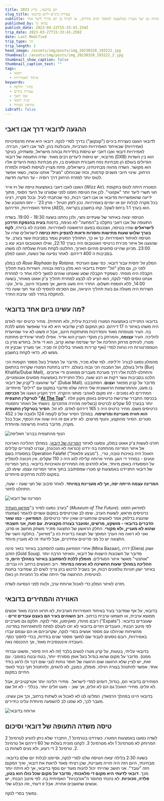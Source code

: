 ```yaml
---
title: יום בדובאי, מרץ 2023
slug_title: עצירת-ביניים-ליום-בדובאי
subtitle: דובאי היא שער טוב ליעדים רבים במזרח ובאסיה. מהווה גם יעד מעניין כשלעצמו למספר ימים בודדים, או לטיול בן יום בדרך ליעד אחר.
published_by: עדוא גל
publish_date: 2023-04-22T15:33:43.234Z
trip_date: 2023-03-27T15:33:43.250Z
date: Last Modified
trip_type: זוגי
trip_length: 1
head_image: /assets/img/posts/img_20230328_193222.jpg
thumbnail: /assets/img/posts/img_20230328_193222_2.jpg
thumbnail_show_caption: false
thumbnail_caption_text: ""
tags:
  - דובאי
  - איחוד האמירויות
keywords:
  - בורג' חליפה
  - עצירת ביניים
  - אבו דאבי
  - קניון דובאי
  - מוזיאון העתיד
isDraft: false
---
```

## ההגעה לדובאי דרך אבו דאבי

לדובאי הגענו כעצירת ביניים ("קונקשן") בדרך לסרי לנקה. דובאי היא אחת מהנסיכויות (אמירויות) שבאיחוד האמירויות הערביות, והבולטת בהן, לצד אבו דאבי, הבירה. לאמירויות דובאי ואבו דאבי יש טיסות בתדירות גבוהה מישראל, ומשתיהן, בעיקר מדובאי, יש טיסות ליעדים רבים מאוד. שדה התעופה של דובאי (DXB) הוא בין השדות הגדולים בעולם הן מבחינת נפח תעבורת הנוסעים בו, והן מבחינת כמות היעדים אליו הוא מקושר. השדה מהווה מבחינתינו, כישראלים, פתח מצויין לטיסות לאסיה ולמזרח הרחוק. שינוי חיובי משנים קודמות, וכזה שבהחלט "מציל" אותנו עכשיו, כשאי אפשר לטוס יותר למזרח הרחוק דרך רוסיה - עד הודעה חדשה.

הגענו לאבו דאבי באמצעות טיסה של ויז אייר (Wizz Air). המטרה היתה לטוס בתקופת חגי תשרי ליעד יותר "אקזוטי". לכן את הטיסה הזמנו לפני שסגרנו על היעד הסופי, מתוך ידיעה שהאפשרויות מדובאי או אבו דאבי רבות, כפי שכתבתי לעיל. ובכל מקרה, רצינו בכל מקרה לבלות יום או יומיים באמירויות. נכון לזמן הטיול - מרץ 23' - יחס המטבע של איחוד האמירויות, הדירהם (AED), הוא בערך 1:1 ביחס לשקל. קחו בחשבון בקריאה.

הטיסה יצאה באיחור של שעתיים וחצי, ולכן נחתנו בשעה 18:30 - 19:00. בשדה התעופה של אבו דאבי נתקלנו ב"הפתעה" לא נעימה, בדמות **בעיה בהנפקת הדרכון לישראלים** שהיו בטיסה, ושנכנסו בפעם הראשונה לאמירויות. מסיבה לא ברורה, **לקח בערך שלוש שעות מתישות וחסרות ודאות להנפיק ויזת כניסה** לישראלים שהיו על הטיסה לאיחוד האמירויות. כך או כך, התהליך המעיק נגמר בסביבות עשר בערב. עד שהגענו אל איזור מכירת כרטיסי האוטובוס היה בערך 22:10, ואילו האוטובוס הבא יצא ב 23:00. מכיוון שהיינו סחוטים מהיום הארוך, החלטנו לקחת מונית שעלתה לנו משהו בסביבות ה 400 דירהם. לאחר נסיעה של כשעה, הגענו למלון.

לנו במלון *Rose Rayhaan by Rotana*. המלון זול יחסית עבור דובאי. כפי שגם הערכתי לפני כן, גם מלון "זול" יחסית בדובאי הוא מלון ברמה גבוהה. השירות בעת תהליך הקבלה היה מופתי. כשפקיד הקבלה שמע שאנחנו שוהים למשך לילה אחד כי למחרת אנחנו טסים לסרי לנקה, הוא הציע לנו לבצע למחרת תהליך צ'ק אאוט מאוחר, בשעה 14:00, ללא תוספת תשלום. החדר היה מעט מיושן, אך מאובזר היטב, גדול, ונקי. השירות היה מעולה גם בעת תהליך היציאה, וגם הסכימו להוסיף לנו עוד חצי שעה כדי להתקלח בחדר לפני עזיבת החדר.

## מה עשינו ביום אחד בדובאי?

בדובאי התניידנו באמצעות המטרו (הרכבת עילית, ולא תחתית). מחיר כרטיס יומי לאדם היה משהו באיזור ה 17 דירהם. כאן המקום לציין שדובאי היא לא עיר שאפשר ממש ללכת בה. העיר מטופחת מאוד והמדרכות מתוחזקות היטב, אבל זו פשוט לא עיר שמיועדת להליכה. העיר **עצומה**, והמרחק בין מוקדי העניין הוא אדיר. אפילו לאחר שיורדים מתחנת מטרו, לעיתים מרחק ההליכה אל יעד שנדמה שהוא קרוב, הוא די גדול. בחודש מרץ בו הטמפרטורות היו נוחות למדי (ואף קרירות מאוחר בלילה) זה סביר. אני מעריך שבקיץ זה ממש לא. כדאי לקחת בחשבון. 

מהמלון נסענו *לבורג' ח'ליפה*. למי שלא מכיר, מדובר על המגדל בעל מספר הקומות הכי גדול בעולם, ועל המבנה הכי גבוה בעולם. ירדנו בתחנת המטרו שקרויה בהתאם (Burj Khalifa/Dubai Mall), והתחלנו ללכת אליו דרך מערכת מעברים ממוזגים ודי ארוכים. הלכנו בסביבות עשר דקות או רבע שעה, כולל התניידות באמצעות מסועים אוטומטיים, עד שהגענו ל"*קניון של דובאי*" (Dubai Mall). מדובר על קניון מפואר ו**עצום**. הסתובבנו בו מעט, וההתרשמות הראשונית שלי היתה שלא מדובר במקום עם "דילים" מיוחדים. המחירים לא נמוכים - זהו מקום לאוהבי מותגי היוקרה. דרך הקניון הגענו אל **הכניסה לטרקלין התצפית "[At The Top](https://tickets.atthetop.ae/atthetop/en-us)".** בכניסה התברר שרכישת כרטיסים באופן מקוון זולה יותר בבערך 50 שקלים לכרטיס (בשליפה מהירה מהזכרון). ניגשתי אל האתר והזמנתי כרטיסים משם. מחיר כרטיס היה כ 165 דירהם לאדם. לא זול. **הסיור בטרקלין התצפית הוא חוויה מעניינת ומרשימה**. במהלך הסיור עולים לקומה 124 ולגובה של כ 452 מטרים. הסיור מהוקצע, והנוף מרשים. לא יודע אם זה היה שווה את הכסף, אבל בכל מקרה, מדובר בחוויה מרשימה ומיוחדת.

![הנוף מהתצפית בברוג' חאליפה](/assets/img/posts/img_20230328_124756.jpg "הנוף מהתצפית בברוג' חאליפה")

חזרנו לעשות צ'ק אאוט במלון, ונסענו לאיזור *[המרינה של דובאי](https://en.wikipedia.org/wiki/Dubai_Marina)*. במהלך ההליכה הארוכה אל איזור המרינה מהתחנה בה ירדנו (כנראה לא הנכונה), עצרנו לצהריים קלילים במסעדה בשם Operation Falafel ("מבצע פלאפל"). האוכל היה באיכות טובה, טרי, וטעים - במחיר די הוגן. מחיר ארוחה קלילה לזוג היה כ 110 שקלים. אין הכוונה להמליץ על המסעדה באופן מיוחד, אלא להדגים מה המחירים והאיכויות בדובאי. בתוך המרינה של דובאי התניידנו באמצעות קו מטרו שמסתובב בתוך איזור המרינה עצמו. שימו לב, במקום ללכת מרחקים מיותרים.

**המרינה עצמה הייתה יפה, אך לא מעניינת במיוחד**. לאחר סיבוב של חצי שעה - שעה, התחלנו לחזור.

![המרינה של דובאי](/assets/img/posts/img_20230328_163857.jpg "המרינה של דובאי")

בערב נסענו לסיור ב"[מוזיאון העתיד](https://museumofthefuture.ae/en)" (*Museum of The Future*). למוזיאון הזמנו כרטיסים מראש, לשעות הערב. שימו לב שכרטיסים במקום עשויים להגמר (שמעתי שהנציג בדלפק אמר לאנשים שהתעניינו שאין יותר כרטיסים). **המוזיאון - כמו שאר הדברים בדובאי - מושקע, מרשים, ומועבר בצורה מקצועית. עם זאת, אני חשבתי שהוא לא מעניין, ולא מקורי**. החלק הראשון של התצוגה מזכיר משחק מחשב או סרט, ואני לא רואה מה הערך המוסך של תצוגה בדיונית כזו ב"מוזיאון". בחלקה השני של התצוגה יש כל מני פריטים עתידניים, אבל לדעתי זה לא מעניין מיוחד.

אחרי המוזיאון נסענו להסתובב באיזור *בזאר מינה* (Mina Bazaar), *דרה* (Diera) *ושוק הזהב* (Gold Souq). מדובר על השכונות הישנות של דובאי, והאיזור הרבה יותר "אותנטי" מאשר איזור המגדלים. **מומלץ ללכת להסתובב באיזור במהלך היום, כי ההליכה במהלך שעות החשיכה לא נעימה במיוחד**. רוב האנשים ברחוב היו גברים. באיזור ישנן חנויות טלפונים רבות, אך בשביל לרכוש בהן צריך לשים לב שמדובר בחנות לגיטימית. ההרגשה שלי היתה שלא כל החנויות הן כאלו.

חזרנו לאיזור המלון כדי לאכול ארוחת ערב, ולנוח לפני הנסיעה לשדה.

## האווירה והמחירים בדובאי

בדובאי, על אף שמדובר בעיר באיחוד האמירויות הערביות, לא תראו הרבה מאוד אנשים ממוצא ערבית, או תשמעו ערבית ברחוב. **רוב השוהים בעיר הם בעצם עובדים זרים** - רובם מהודו, פאקיסטן, וסרי לנקה. חלקם גם מערביים ("Expats") שעובדים בדובאי. לפי מיטב הבנתי, העובדים הזרים בדובאי לא יזכו לעולם לפתח להתאזרחות במדינה. מהשיחות שניהלנו עם מספר אנשים בסרי לנקה, שקרוביהם או הם עצמם עבדו באמירויות, רובם נוסעים לעבוד שם למשך מספר שנים בודדות, בכדי לחסוך כסף. העובדה אינטנסיבית מאוד, אך ההכנסה נאה.

בדובאי עליתי, בטעות, על קרון מטרו לנשים בלבד (זה לא היה סיפור, ופשוט עברתי ממנו). מדובר על מקום שהוא בגדול בעל אופן מסורתי יותר, בטח ובטח בפומבי. עם זאת, יש לציין שלא הרגשנו שום הרגשה של חוסר נוחות לגבי שום דבר ולו לרגע בודד אחד. אפשר להתנהל בצורה רגילה. מומלץ, כמובן, לא להגזים, ולהתנהל תוך כבוד לאופי החיים במקום.

המחירים בדובאי הם, בגדול, דומים למדי לישראל.  מחירי הלינה יותר אטרקטיביים, אבל לא זולים. מחירי האוכל גם הם לא זולים, אך שוב - מעט זולים יותר. בכללי - לא זול שם.

בדובאי היינו במהלך הרמאדן. המליצו לנו לא לאכול או לשתות ברחוב, וכך אכן עשינו. מעבר לכך, לא שמנו לב להשפעה מיוחדת עלינו כתיירים.

![ארוחה בדובאי](/assets/img/posts/img_20230328_153645.jpg "ארוחה בדובאי")

## טיסה משדה התעופה של דובאי וסיכום

לשדה נסענו באמצעות המטרו. כשירדנו בטרמינל 1, התברר שלא ניתן להגיע לטרמינל 2 המרוחק לא מטרמינל 1 ולא מטרמינל 3. לקחנו מונית בעלות של 60 דירהם אל טרמינל 2. טרמינל 2 די רעוע, ולא נעים לשהות בו.

בשעה 2:30 בלילה יצאה הטיסה שלנו לסרי לנקה, וסיימנו לבלות יום שלם בדובאי. מבחינתי, היום הזה היה חוייה מעניינת, שכן רציתי מאוד לראות את דובאי, ואיך המקום הזה "עובד". אני חושב שהייתי יכול להנות מעוד יום נוסף בדובאי, אך לא היתה יותר מכך. **דובאי לדעתי היא מקום די מלאכותי, מדובר על מקום שכל כולו הוא בטון, פלדה, וזכוכיות**. לא נהנתי מחוסר ה"אורבניות" האמיתית בה. לפי מיטב הבנתי, יש אנשים שחושבים אחרת. אבל זו דעתי, וזה הבלוג שלי.

נמשיך בסרי לנקה.